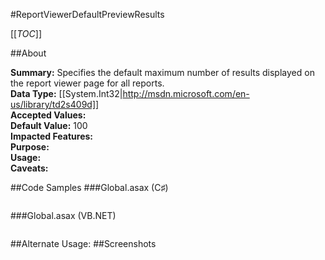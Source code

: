 #ReportViewerDefaultPreviewResults

[[_TOC_]]

##About

**Summary:**  Specifies the default maximum number of results displayed on the report viewer page for all reports.   
**Data Type:** [[System.Int32|http://msdn.microsoft.com/en-us/library/td2s409d]]  
**Accepted Values:**   
**Default Value:** 100  
**Impacted Features:**   
**Purpose:**   
**Usage:**   
**Caveats:**   

##Code Samples
###Global.asax (C♯)

```csharp
```

###Global.asax (VB.NET)

```visualbasic
```
##Alternate Usage: 
##Screenshots
